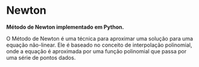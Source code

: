 # Newton
**Método de Newton implementado em Python.**

O Método de Newton é uma técnica para aproximar uma solução para uma equação não-linear. Ele é baseado no conceito de interpolação polinomial, onde a equação é aproximada por uma função polinomial que passa por uma série de pontos dados.
